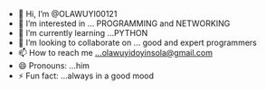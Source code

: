 - 👋 Hi, I’m @OLAWUYI00121
- 👀 I’m interested in ... PROGRAMMING and NETWORKING
- 🌱 I’m currently learning ...PYTHON
- 💞️ I’m looking to collaborate on ... good and expert programmers
- 📫 How to reach me ...olawuyidoyinsola@gmail.com
- 😄 Pronouns: ...him
- ⚡ Fun fact: ...always in a good mood

<!---
OLAWUYI00121/OLAWUYI00121 is a ✨ special ✨ repository because its `README.md` (this file) appears on your GitHub profile.
You can click the Preview link to take a look at your changes.
--->
